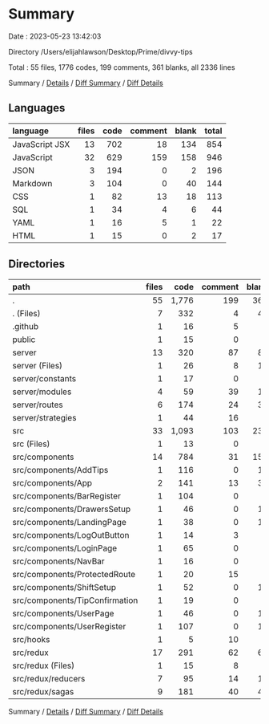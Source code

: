 # Summary

Date : 2023-05-23 13:42:03

Directory /Users/elijahlawson/Desktop/Prime/divvy-tips

Total : 55 files,  1776 codes, 199 comments, 361 blanks, all 2336 lines

Summary / [Details](details.md) / [Diff Summary](diff.md) / [Diff Details](diff-details.md)

## Languages
| language | files | code | comment | blank | total |
| :--- | ---: | ---: | ---: | ---: | ---: |
| JavaScript JSX | 13 | 702 | 18 | 134 | 854 |
| JavaScript | 32 | 629 | 159 | 158 | 946 |
| JSON | 3 | 194 | 0 | 2 | 196 |
| Markdown | 3 | 104 | 0 | 40 | 144 |
| CSS | 1 | 82 | 13 | 18 | 113 |
| SQL | 1 | 34 | 4 | 6 | 44 |
| YAML | 1 | 16 | 5 | 1 | 22 |
| HTML | 1 | 15 | 0 | 2 | 17 |

## Directories
| path | files | code | comment | blank | total |
| :--- | ---: | ---: | ---: | ---: | ---: |
| . | 55 | 1,776 | 199 | 361 | 2,336 |
| . (Files) | 7 | 332 | 4 | 48 | 384 |
| .github | 1 | 16 | 5 | 1 | 22 |
| public | 1 | 15 | 0 | 2 | 17 |
| server | 13 | 320 | 87 | 80 | 487 |
| server (Files) | 1 | 26 | 8 | 11 | 45 |
| server/constants | 1 | 17 | 0 | 7 | 24 |
| server/modules | 4 | 59 | 39 | 18 | 116 |
| server/routes | 6 | 174 | 24 | 38 | 236 |
| server/strategies | 1 | 44 | 16 | 6 | 66 |
| src | 33 | 1,093 | 103 | 230 | 1,426 |
| src (Files) | 1 | 13 | 0 | 5 | 18 |
| src/components | 14 | 784 | 31 | 152 | 967 |
| src/components/AddTips | 1 | 116 | 0 | 18 | 134 |
| src/components/App | 2 | 141 | 13 | 36 | 190 |
| src/components/BarRegister | 1 | 104 | 0 | 9 | 113 |
| src/components/DrawersSetup | 1 | 46 | 0 | 12 | 58 |
| src/components/LandingPage | 1 | 38 | 0 | 11 | 49 |
| src/components/LogOutButton | 1 | 14 | 3 | 2 | 19 |
| src/components/LoginPage | 1 | 65 | 0 | 6 | 71 |
| src/components/NavBar | 1 | 16 | 0 | 3 | 19 |
| src/components/ProtectedRoute | 1 | 20 | 15 | 7 | 42 |
| src/components/ShiftSetup | 1 | 52 | 0 | 12 | 64 |
| src/components/TipConfirmation | 1 | 19 | 0 | 5 | 24 |
| src/components/UserPage | 1 | 46 | 0 | 13 | 59 |
| src/components/UserRegister | 1 | 107 | 0 | 18 | 125 |
| src/hooks | 1 | 5 | 10 | 6 | 21 |
| src/redux | 17 | 291 | 62 | 67 | 420 |
| src/redux (Files) | 1 | 15 | 8 | 6 | 29 |
| src/redux/reducers | 7 | 95 | 14 | 14 | 123 |
| src/redux/sagas | 9 | 181 | 40 | 47 | 268 |

Summary / [Details](details.md) / [Diff Summary](diff.md) / [Diff Details](diff-details.md)
